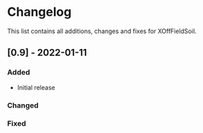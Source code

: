 # Changelog
This list contains all additions, changes and fixes for XOffFieldSoil.

## [0.9] - 2022-01-11
### Added
- Initial release
### Changed
### Fixed

